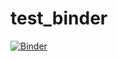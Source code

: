 # test_binder

[![Binder](https://mybinder.org/badge.svg)](https://mybinder.org/v2/gh/mohitganguly/test_binder/master)



